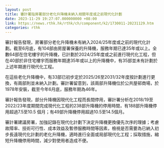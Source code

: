 ```yaml
---
layout: post
title: 審計署指房署部分老化升降機未納入相關年度或之前現代化計劃
date: 2023-11-29 19:27:07.000000000 +08:00
link: https://news.rthk.hk/rthk/ch/component/k2/1730011-20231129.htm
categories: rthk
---
```


審計報告發現，房署部分老化升降機未有納入2024/25年度或之前的現代化計劃。截至6月底，有104部由房屋署保養的升降機，服務年期已達35年或以上。全數64部在住宅樓宇的升降機，已計劃於2024/25年度或之前進行現代化工程，但在40部於非住宅樓宇而服務年期達35年或以上的升降機中，有35部並未有計劃於上述年期進行現代化工程。

在這些老化升降機中，有33部已初步定於2025/26至2031/32年度按計劃進行更換，有兩部則並未納入計劃。審計署留意到，該兩部升降機位於公共屋邨商場，於1978年安裝，截至今年6月底，服務年期為46年。

審計報告發現，部分升降機因現代化工程而長間停用，審計署分析在2018/19至2022/23年度期間完成現代化工程的238部升降機的停用時間，有188部升降機停用超過7.5至10.5 個月；有49部升降機停用超過10.5至14.5個月。

審計署建議房署，加強記錄在現代化計劃下決定升降機更換優先次序的理據；考慮故障率、技術可行性、成本效益及暫停服務時間等因素，檢視是否需要為已納入初步長遠現代化計劃的老化升降機，適時進行全面或局部現代化工程；採取措施，縮短升降機停用時間，減少對使用者造成不便。
